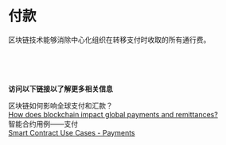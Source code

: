 # 付款
区块链技术能够消除中心化组织在转移支付时收取的所有通行费。


<br>
<br>
<br>

**访问以下链接以了解更多相关信息**<br>

区块链如何影响全球支付和汇款？<br>
[How does blockchain impact global payments and remittances?](https://consensys.net/blockchain-use-cases/finance/#payments)<br>
智能合约用例——支付<br>
[Smart Contract Use Cases - Payments](https://blog.chain.link/smart-contract-use-cases/#external-payments)